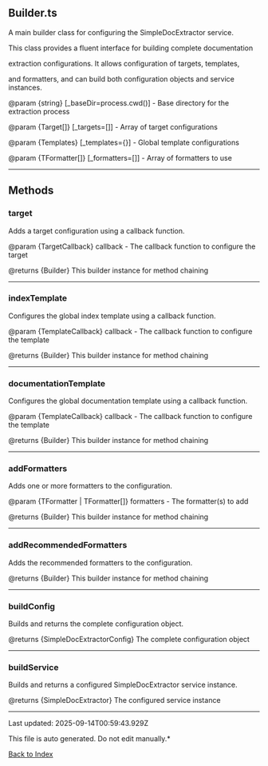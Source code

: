 ## Builder.ts





 A main builder class for configuring the SimpleDocExtractor service.



 This class provides a fluent interface for building complete documentation

 extraction configurations. It allows configuration of targets, templates,

 and formatters, and can build both configuration objects and service instances.



 @param {string} [_baseDir=process.cwd()] - Base directory for the extraction process

 @param {Target[]} [_targets=[]] - Array of target configurations

 @param {Templates} [_templates={}] - Global template configurations

 @param {TFormatter[]} [_formatters=[]] - Array of formatters to use

 



---



## Methods



### **target**

 Adds a target configuration using a callback function.



 @param {TargetCallback} callback - The callback function to configure the target

 @returns {Builder} This builder instance for method chaining

 



---



### **indexTemplate**

 Configures the global index template using a callback function.



 @param {TemplateCallback} callback - The callback function to configure the template

 @returns {Builder} This builder instance for method chaining

 



---



### **documentationTemplate**

 Configures the global documentation template using a callback function.



 @param {TemplateCallback} callback - The callback function to configure the template

 @returns {Builder} This builder instance for method chaining

 



---



### **addFormatters**

 Adds one or more formatters to the configuration.



 @param {TFormatter | TFormatter[]} formatters - The formatter(s) to add

 @returns {Builder} This builder instance for method chaining

 



---



### **addRecommendedFormatters**

 Adds the recommended formatters to the configuration.



 @returns {Builder} This builder instance for method chaining

 



---



### **buildConfig**

 Builds and returns the complete configuration object.



 @returns {SimpleDocExtractorConfig} The complete configuration object

 



---



### **buildService**

 Builds and returns a configured SimpleDocExtractor service instance.



 @returns {SimpleDocExtractor} The configured service instance

 



---



Last updated: 2025-09-14T00:59:43.929Z



This file is auto generated. Do not edit manually.*



[Back to Index](./index.md)